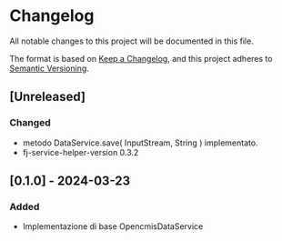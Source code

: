 # Changelog

All notable changes to this project will be documented in this file.

The format is based on [Keep a Changelog](https://keepachangelog.com/en/1.1.0/),
and this project adheres to [Semantic Versioning](https://semver.org/spec/v2.0.0.html).

## [Unreleased]

### Changed

- metodo DataService.save( InputStream, String ) implementato.
- fj-service-helper-version 0.3.2

## [0.1.0] - 2024-03-23

### Added

- Implementazione di base OpencmisDataService